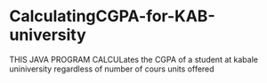 # CalculatingCGPA-for-KAB-university
THIS JAVA PROGRAM CALCULates the CGPA of a student at kabale uniniversity regardless  of number of cours units offered
